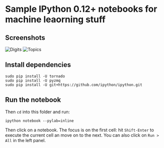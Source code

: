 # Sample IPython 0.12+ notebooks for machine leaorning stuff

## Screenshots

![Digits](https://github.com/ogrisel/notebooks/raw/master/screenshots/digits.png)
![Topics](https://github.com/ogrisel/notebooks/raw/master/screenshots/topics.png)

## Install dependencies

    sudo pip install -U tornado
    sudo pip install -U pyzmq
    sudo pip install -U git+https://github.com/ipython/ipython.git

## Run the notebook

Then `cd` into this folder and run:

    ipython notebook --pylab=inline

Then click on a notebook. The focus is on the first cell: hit
`Shift-Enter` to execute the current cell an move on to the next. You
can also click on `Run > All` in the left panel.
